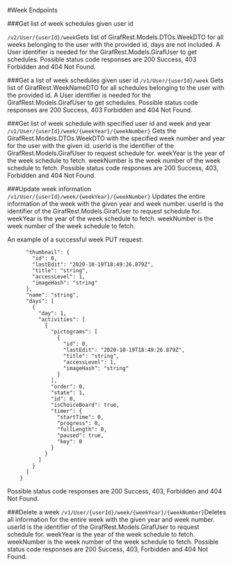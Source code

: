 #Week Endpoints

###Get list of week schedules given user id

```/v2/User/{userId}/week```Gets list of GirafRest.Models.DTOs.WeekDTO for all weeks belonging to the user with the provided id, days are not included.
A User identifier is needed for the GirafRest.Models.GirafUser to get schedules.
Possible status code responses are 200 Success, 403 Forbidden and 404 Not Found.

###Get a list of week schedules given user id
```/v1/User/{userId}/week``` Gets list of GirafRest.WeekNameDTO for all schedules belonging to the user with the provided id.
A User identifier is needed for the GirafRest.Models.GirafUser to get schedules.
Possible status code responses are 200 Success, 403 Forbidden and 404 Not Found.

###Get list of week schedule with specified user id and week and year
```/v1/User/{userId}/week/{weekYear}/{weekNumber}``` Gets the GirafRest.Models.DTOs.WeekDTO with the specified week number and year for the user with the given id.
userId is the identifier of the GirafRest.Models.GirafUser to request schedule for.
weekYear is the year of the week schedule to fetch.
weekNumber is the week number of the week schedule to fetch.
Possible status code responses are 200 Success, 403, Forbidden and 404 Not Found.

###Update week information
````/v1/User/{userId}/week/{weekYear}/{weekNumber}```` Updates the entire information of the week with the given year and week number.
userId is the identifier of the GirafRest.Models.GirafUser to request schedule for.
weekYear is the year of the week schedule to fetch.
weekNumber is the week number of the week schedule to fetch.

An example of a successful week PUT request:
````{
      "thumbnail": {
        "id": 0,
        "lastEdit": "2020-10-19T18:49:26.879Z",
        "title": "string",
        "accessLevel": 1,
        "imageHash": "string"
      },
      "name": "string",
      "days": [
        {
          "day": 1,
          "activities": [
            {
              "pictograms": [
                {
                  "id": 0,
                  "lastEdit": "2020-10-19T18:49:26.879Z",
                  "title": "string",
                  "accessLevel": 1,
                  "imageHash": "string"
                }
              ],
              "order": 0,
              "state": 1,
              "id": 0,
              "isChoiceBoard": true,
              "timer": {
                "startTime": 0,
                "progress": 0,
                "fullLength": 0,
                "paused": true,
                "key": 0
              }
            }
          ]
        }
      ]
    }
````
Possible status code responses are 200 Success, 403, Forbidden and 404 Not Found.

###Delete a week
````/v1/User/{userId}/week/{weekYear}/{weekNumber}````Deletes all information for the entire week with the given year and week number.
userId is the identifier of the GirafRest.Models.GirafUser to request schedule for.
weekYear is the year of the week schedule to fetch.
weekNumber is the week number of the week schedule to fetch.
Possible status code responses are 200 Success, 403, Forbidden and 404 Not Found.

